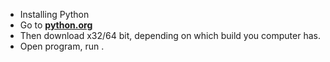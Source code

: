 * Installing Python
* Go to **[python.org](https://www.python.org/)**
* Then download x32/64 bit, depending on which build you computer has.
* Open program, run <pyshell>.
